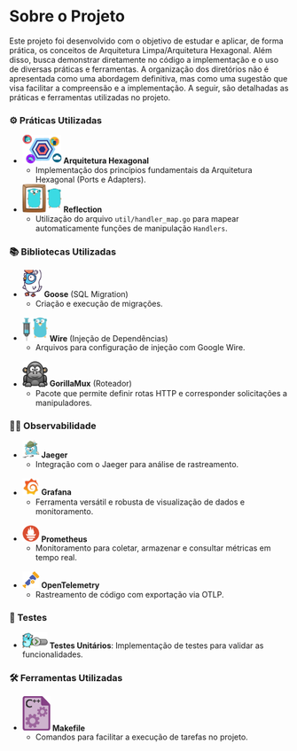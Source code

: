 # Sobre o Projeto

Este projeto foi desenvolvido com o objetivo de estudar e aplicar, de forma prática, os conceitos de Arquitetura Limpa/Arquitetura Hexagonal. Além disso, busca demonstrar diretamente no código a implementação e o uso de diversas práticas e ferramentas. A organização dos diretórios não é apresentada como uma abordagem definitiva, mas como uma sugestão que visa facilitar a compreensão e a implementação. A seguir, são detalhadas as práticas e ferramentas utilizadas no projeto.

### ⚙️ Práticas Utilizadas

- <img src="./assets/hexagonal.png" width="70"> **Arquitetura Hexagonal**  
  - Implementação dos princípios fundamentais da Arquitetura Hexagonal (Ports e Adapters).
    <br>
- <img src="./assets/goreflection.png" width="70"> **Reflection**  
  - Utilização do arquivo `util/handler_map.go` para mapear automaticamente funções de manipulação `Handlers`.  
    
### 📚 Bibliotecas Utilizadas

- <img src="./assets/gogoose.png" width="35"> **Goose** (SQL Migration)
  - Criação e execução de migrações.  
    <br>
- <img src="./assets/googlewire.png" width="45"> **Wire** (Injeção de Dependências)
  - Arquivos para configuração de injeção com Google Wire.  
    <br>
- <img src="./assets/gorillamux.png" width="45"> **GorillaMux** (Roteador)
  -  Pacote que permite definir rotas HTTP e corresponder solicitações a manipuladores.

### 🕵️‍♂️ Observabilidade

- <img src="./assets/jaeger.png" width="30"> **Jaeger**
  - Integração com o Jaeger para análise de rastreamento.  
  <br>
- <img src="./assets/grafana.png" width="30"> **Grafana**
  - Ferramenta versátil e robusta de visualização de dados e monitoramento.  
  <br>
- <img src="./assets/prometheus.png" width="30"> **Prometheus**
  - Monitoramento para coletar, armazenar e consultar métricas em tempo real.  
  <br>
- <img src="./assets/otelemetry.png" width="30"> **OpenTelemetry**  
  - Rastreamento de código com exportação via OTLP.  

### 🧪 Testes

- <img src="./assets/gotest.png" width="45"> **Testes Unitários**: Implementação de testes para validar as funcionalidades.

### 🛠️ Ferramentas Utilizadas 

- <img src="./assets/makefile.png" width="50"> **Makefile**  
  - Comandos para facilitar a execução de tarefas no projeto.  